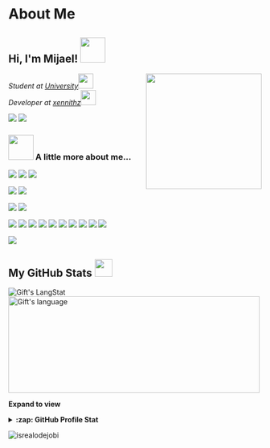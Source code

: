 # About Me
<h2> Hi, I'm Mijael! <img src="https://media.giphy.com/media/mGcNjsfWAjY5AEZNw6/giphy.gif" width="50"></h2>
<img align='right' src="https://media2.giphy.com/media/XdUr7e0X1Kjeg/giphy.gif?cid=ecf05e47lt5b12equ4az5y3o4pbhvql2w6fednpsp7dp46n9&rid=giphy.gif&ct=g" width="230">
<p><em>Student at <a href="https://qnu.edu.vn/">University</a><img src="https://media.giphy.com/media/fYSnHlufseco8Fh93Z/giphy.gif" width="30"></br>Developer at <a href="https://aikocute.com">xennithz</a><img src="https://media.giphy.com/media/WUlplcMpOCEmTGBtBW/giphy.gif" width="30"> 
</em></p>

[![](https://img.shields.io/badge/MyZalo-@AikoCuteZalo-blue.svg)](https://zalo.me/0368629364)
[![](https://img.shields.io/badge/MyTele-@Tele_Aiko-blue.svg)](https://t.me/Tele_Aiko)



### <img src="https://media.giphy.com/media/VgCDAzcKvsR6OM0uWg/giphy.gif" width="50"> A little more about me...  

[![](https://img.shields.io/badge/Windows-10-2376bc?style=flat-square&logo=windows&logoColor=ffffff)](https://www.microsoft.com/en-us/windows/get-windows-10)
[![](https://img.shields.io/badge/Ubuntu-20.04-E95420?style=flat-square&logo=ubuntu&logoColor=ffffff)](https://ubuntu.com/)
[![](https://img.shields.io/badge/NAS-TrueNAS_Scale-AB2B28?style=flat-square&logo=freebsd&logoColor=ffffff)](https://www.freenas.org/)

[![](https://img.shields.io/badge/Browser-Chrome-FF7139?style=flat-square&logo=googlechrome&logoColor=ffffff)](https://www.google.com/intl/vi_vn/chrome/)
[![](https://img.shields.io/badge/IDE-Visual%20Studio%20Code-007ACC?style=flat-square&logo=Visual-Studio-Code&logoColor=ffffff)](https://code.visualstudio.com/)

[![](https://img.shields.io/badge/iPhone-000?style=flat-square&logo=apple&logoColor=ffffff)](https://www.apple.com/iphone/)
[![](https://img.shields.io/badge/Android-000?style=flat-square&logo=android&logoColor=ffffff)](https://www.android.com/intl/vi_vn/)

[![](https://img.shields.io/badge/-Webpack-8dd6f9?style=flat-square&logo=webpack&logoColor=white)](https://webpack.js.org/)
[![](https://img.shields.io/badge/-Docker-2496ED?style=flat-square&logo=docker&logoColor=ffffff)](https://www.docker.com/)
[![](https://img.shields.io/badge/Typescript-007ACC?style=flat-square&logo=TypeScript&logoColor=ffffff)](https://www.typescriptlang.org/)
[![](https://img.shields.io/badge/-Python3-3776AB?style=flat-square&logo=python&logoColor=ffffff)](https://www.python.org/)
[![](https://img.shields.io/badge/-NPM-cb3837?style=flat-square&logo=npm&logoColor=white)](https://npmjs.com/)
[![](https://img.shields.io/badge/-HTML5-E34F26?style=flat-square&logo=html5&logoColor=white)](https://html.spec.whatwg.org/)
[![](https://img.shields.io/badge/-Git-f05032?style=flat-square&logo=git&logoColor=white)](https://git-scm.com/)
[![](https://img.shields.io/badge/-Linux-fcc624?style=flat-square&logo=linux&logoColor=white)](https://www.linuxfoundation.org/)
[![](https://img.shields.io/badge/-JavaScript-f7e018?style=flat-square&logo=javascript&logoColor=white)](https://www.ecma-international.org/)
[![](https://img.shields.io/badge/-Node.js-43853d?style=flat-square&logo=node.js&logoColor=ffffff)](https://nodejs.org/)

![](https://img.shields.io/badge/Adobe%20Photoshop-31A8FF?style=flat-square&logo=Adobe-Photoshop&logoColor=ffffff)
##  My GitHub Stats <img src = "https://i.pinimg.com/originals/65/c4/f4/65c4f452571be1261e9c623f7da488ac.gif" width = 35px> 
 
 <div>
   <img align="center" src="https://github-readme-streak-stats.herokuapp.com/?user=Github-Aiko" alt="Gift's LangStat" />
  <img align="center" src="https://github-readme-stats.vercel.app/api/top-langs?username=Github-Aiko&langs_count=10&show_icons=true&locale=en&layout=compact&theme=light" alt="Gift's language" height="192px"  width="500px"/>
</div>

**Expand to view**
<details>
  <summary><b>:zap: GitHub Profile Stat</b></summary>
  <img src="https://github-readme-stats.anuraghazra1.vercel.app/api?username=Github-Aiko&show_icons=true" />
</details>

<!-- GitHub section: END -->

<!-- Profile Views -->

<p align="left"> <img src="https://komarev.com/ghpvc/?username=Github-Aiko&label=Profile%20views&color=0e75b6&style=flat" alt="isrealodejobi" />
</p>

<!-- THE END -->
